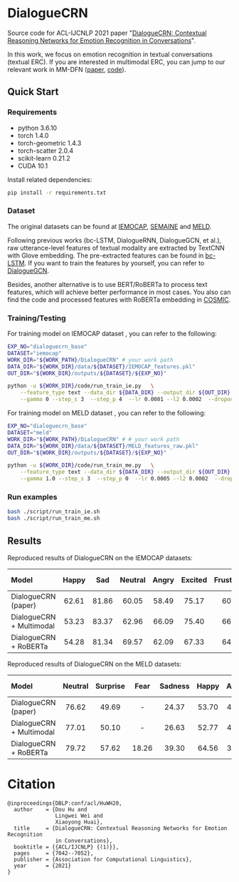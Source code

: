 # DialogueCRN
Source code for ACL-IJCNLP 2021 paper "[DialogueCRN: Contextual Reasoning Networks for Emotion Recognition in Conversations](https://arxiv.org/pdf/2106.01978.pdf)".

In this work, we focus on emotion recognition in textual conversations (textual ERC). If you are interested in multimodal ERC, you can jump to our relevant work in MM-DFN ([paper](https://arxiv.org/pdf/2203.02385.pdf), [code](https://github.com/zerohd4869/MM-DFN)).


## Quick Start

### Requirements

* python 3.6.10          
* torch 1.4.0            
* torch-geometric 1.4.3
* torch-scatter 2.0.4
* scikit-learn 0.21.2
* CUDA 10.1

Install related dependencies:
```bash
pip install -r requirements.txt
```

### Dataset

The original datasets can be found at [IEMOCAP](https://sail.usc.edu/iemocap/), [SEMAINE](https://semaine-db.eu) and [MELD](https://github.com/SenticNet/MELD).

Following previous works (bc-LSTM, DialogueRNN, DialogueGCN, et al.), raw utterance-level features of textual modality are extracted by TextCNN with Glove embedding.
The pre-extracted features can be found in [bc-LSTM](https://github.com/declare-lab/conv-emotion/tree/master/bc-LSTM-pytorch). If you want to train the features by yourself, you can refer to [DialogueGCN](https://github.com/declare-lab/conv-emotion/tree/master/DialogueGCN).

Besides, another alternative is to use BERT/RoBERTa to process text features, which will achieve better performance in most cases. You also can find the code and processed features with RoBERTa embedding in [COSMIC](https://github.com/declare-lab/conv-emotion/tree/master/COSMIC/feature-extraction).

### Training/Testing

For training model on IEMOCAP dataset , you can refer to the following:
    
```bash
EXP_NO="dialoguecrn_base"
DATASET="iemocap"
WORK_DIR="${WORK_PATH}/DialogueCRN" # your work path
DATA_DIR="${WORK_DIR}/data/${DATASET}/IEMOCAP_features.pkl"
OUT_DIR="${WORK_DIR}/outputs/${DATASET}/${EXP_NO}"

python -u ${WORK_DIR}/code/run_train_ie.py   \
    --feature_type text --data_dir ${DATA_DIR} --output_dir ${OUT_DIR}  \
    --gamma 0 --step_s 3  --step_p 4  --lr 0.0001 --l2 0.0002  --dropout 0.2 --base_layer 2
```

For training model on MELD dataset , you can refer to the following:

```bash
EXP_NO="dialoguecrn_base"
DATASET="meld"
WORK_DIR="${WORK_PATH}/DialogueCRN" # # your work path
DATA_DIR="${WORK_DIR}/data/${DATASET}/MELD_features_raw.pkl"
OUT_DIR="${WORK_DIR}/outputs/${DATASET}/${EXP_NO}"

python -u ${WORK_DIR}/code/run_train_me.py   \
    --feature_type text --data_dir ${DATA_DIR} --output_dir ${OUT_DIR}  \
    --gamma 1.0 --step_s 3  --step_p 0  --lr 0.0005 --l2 0.0002  --dropout 0.2 --base_layer 1

```

### Run examples
```bash
bash ./script/run_train_ie.sh
bash ./script/run_train_me.sh
```


## Results

Reproduced results of DialogueCRN on the IEMOCAP datasets:

|Model |Happy|Sad|Neutral|Angry|Excited|Frustrated|*Acc*|*Macro-F1*|*Weighted-F1*|
|:----- |:-----:|:-----:|:-----:|:-----:|:-----:|:-----:|:-----:|:-----:|:-----:|
|DialogueCRN (paper) |62.61|81.86|60.05|58.49|75.17|60.08|66.05|66.38|66.20|
|DialogueCRN + Multimodal |53.23|83.37|62.96|66.09|75.40|66.07|67.16|66.92|67.21|
|DialogueCRN + RoBERTa |54.28|81.34|69.57|62.09|67.33|64.22|67.39|66.47|67.53|


Reproduced results of DialogueCRN on the MELD datasets:


|Model |Neutral|Surprise|Fear|Sadness|Happy|Anger|Disgust|*Acc*|*Macro-F1*|*Weighted-F1*|
|:-----|:-----:|:-----:|:-----:|:-----:|:-----:|:-----:|:-----:|:-----:|:-----:|:-----:|
|DialogueCRN (paper) |76.62|49.69|-|24.37|53.70|44.91|-|60.73|35.51|58.39|
|DialogueCRN + Multimodal |77.01|50.10|-|26.63|52.77|45.15|-|61.11|35.95|58.67|
|DialogueCRN + RoBERTa |79.72|57.62|18.26|39.30|64.56|32.07|52.53|66.93|49.15|65.90|

# Citation
```
@inproceedings{DBLP:conf/acl/HuWH20,
  author    = {Dou Hu and
               Lingwei Wei and
               Xiaoyong Huai},
  title     = {DialogueCRN: Contextual Reasoning Networks for Emotion Recognition
               in Conversations},
  booktitle = {{ACL/IJCNLP} {(1)}},
  pages     = {7042--7052},
  publisher = {Association for Computational Linguistics},
  year      = {2021}
}
```


